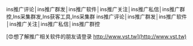 ins推广评论│ins推广群发│ins推广软件│ins推广关注│ins推广私信│ins推广群控,Ins采集群发,Ins获客工具,Ins采集群
ins推广评论│ins推广群发│ins推广软件│ins推广关注│ins推广私信│ins推广群控

[😍想了解推广相关软件的朋友请登录 http://www.vst.tw](http://www.vst.tw)



